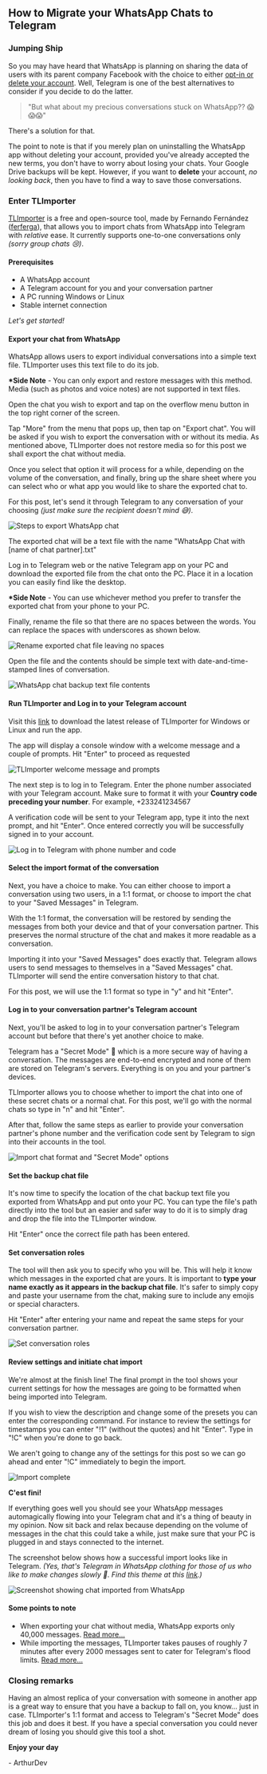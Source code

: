 ## How to Migrate your WhatsApp Chats to Telegram

### Jumping Ship
So you may have heard that WhatsApp is planning on sharing the data of users with its parent company Facebook with the choice to either [opt-in or delete your account](https://www.forbes.com/sites/carlypage/2021/01/08/whatsapp-tells-users-share-your-data-with-facebook-or-well-deactivate-your-account/?sh=1bc6a2e2d46c). Well, Telegram is one of the best alternatives to consider if you decide to do the latter.


>"But what about my precious conversations stuck on WhatsApp?? 😱😱😱"  

There's a solution for that.

The point to note is that if you merely plan on uninstalling the WhatsApp app without deleting your account, provided you've already accepted the new terms, you don't have to worry about losing your chats. Your Google Drive backups will be kept. However, if you want to **delete** your account, *no looking back*, then you have to find a way to save those conversations.

### Enter TLImporter
 [TLImporter](https://github.com/TelegramTools/TLImporter) is a free and open-source tool, made by Fernando Fernández ([ferferga](https://github.com/ferferga)), that allows you to import chats from WhatsApp into Telegram with *relative* ease. It currently supports one-to-one conversations only  *(sorry group chats *😢*)*.

#### Prerequisites
- A WhatsApp account
- A Telegram account for you and your conversation partner
- A PC running Windows or Linux
- Stable internet connection

*Let's get started!*

#### Export your chat from WhatsApp
WhatsApp allows users to export individual conversations into a simple text file. TLImporter uses this text file to do its job.

**\*Side Note** - You can only export and restore messages with this method. Media (such as photos and voice notes) are not supported in text files.

Open the chat you wish to export and tap on the overflow menu button in the top right corner of the screen.

Tap "More" from the menu that pops up, then tap on "Export chat". You will be asked if you wish to export the conversation with or without its media. As mentioned above, TLImporter does not restore media so for this post we shall export the chat without media.

Once you select that option it will process for a while, depending on the volume of the conversation, and finally, bring up the share sheet where you can select who or what app you would like to share the exported chat to.

For this post, let's send it through Telegram to any conversation of your choosing *(just make sure the recipient doesn't mind *😅*)*.

![Steps to export WhatsApp chat](https://cdn.hashnode.com/res/hashnode/image/upload/v1610521972055/02-eGio72.jpeg)

The exported chat will be a text file with the name "WhatsApp Chat with [name of chat partner].txt"

Log in to Telegram web or the native Telegram app on your PC and download the exported file from the chat onto the PC. Place it in a location you can easily find like the desktop.

**\*Side Note** - You can use whichever method you prefer to transfer the exported chat from your phone to your PC.

Finally, rename the file so that there are no spaces between the words. You can replace the spaces with underscores as shown below.

![Rename exported chat file leaving no spaces](https://cdn.hashnode.com/res/hashnode/image/upload/v1610625884378/USIFDTLHK.jpeg)

Open the file and the contents should be simple text with date-and-time-stamped lines of conversation.

![WhatsApp chat backup text file contents](https://cdn.hashnode.com/res/hashnode/image/upload/v1610633109676/xPvTs1-bF.jpeg)

#### Run TLImporter and Log in to your Telegram account
Visit this [link](https://github.com/TelegramTools/TLImporter/releases) to download the latest release of TLImporter for Windows or Linux and run the app.

The app will display a console window with a welcome message and a couple of prompts. Hit "Enter" to proceed as requested

![TLImporter welcome message and prompts](https://cdn.hashnode.com/res/hashnode/image/upload/v1610266996277/f_93-HqZg.png)

The next step is to log in to Telegram. Enter the phone number associated with your Telegram account. Make sure to format it with your **Country code preceding your number**. For example, +233241234567

A verification code will be sent to your Telegram app, type it into the next prompt, and hit "Enter". Once entered correctly you will be successfully signed in to your account.

![Log in to Telegram with phone number and code](https://cdn.hashnode.com/res/hashnode/image/upload/v1610267520698/fIQNSmkbF.jpeg)

#### Select the import format of the conversation
Next, you have a choice to make. You can either choose to import a conversation using two users, in a 1:1 format, or choose to import the chat to your "Saved Messages" in Telegram.

With the 1:1 format, the conversation will be restored by sending the messages from both your device and that of your conversation partner. This preserves the normal structure of the chat and makes it more readable as a conversation.

Importing it into your "Saved Messages" does exactly that. Telegram allows users to send messages to themselves in a "Saved Messages" chat. TLImporter will send the entire conversation history to that chat.

For this post, we will use the 1:1 format so type in "y" and hit "Enter".

#### Log in to your conversation partner's Telegram account
Next, you'll be asked to log in to your conversation partner's Telegram account but before that there's yet another choice to make.

Telegram has a "Secret Mode" 🤫 which is a more secure way of having a conversation. The messages are end-to-end encrypted and none of them are stored on Telegram's servers. Everything is on you and your partner's devices.

TLImporter allows you to choose whether to import the chat into one of these secret chats or a normal chat. For this post, we'll go with the normal chats so type in "n" and hit "Enter".

After that, follow the same steps as earlier to provide your conversation partner's phone number and the verification code sent by Telegram to sign into their accounts in the tool.

![Import chat format and "Secret Mode" options](https://cdn.hashnode.com/res/hashnode/image/upload/v1610662347571/4_Lv_QUu7.png)

#### Set the backup chat file
It's now time to specify the location of the chat backup text file you exported from WhatsApp and put onto your PC. You can type the file's path directly into the tool but an easier and safer way to do it is to simply drag and drop the file into the TLImporter window.

Hit "Enter" once the correct file path has been entered.

#### Set conversation roles
The tool will then ask you to specify who you will be. This will help it know which messages in the exported chat are yours. It is important to **type your name exactly as it appears in the backup chat file**. It's safer to simply copy and paste your username from the chat, making sure to include any emojis or special characters.

Hit "Enter" after entering your name and repeat the same steps for your conversation partner.

![Set conversation roles](https://cdn.hashnode.com/res/hashnode/image/upload/v1610635306460/v3X1lvkRK.jpeg)

#### Review settings and initiate chat import
We're almost at the finish line! The final prompt in the tool shows your current settings for how the messages are going to be formatted when being imported into Telegram.

If you wish to view the description and change some of the presets you can enter the corresponding command. For instance to review the settings for timestamps you can enter "!1" (without the quotes) and hit "Enter". Type in "!C" when you're done to go back.

We aren't going to change any of the settings for this post so we can go ahead and enter "!C" immediately to begin the import.

![Import complete](https://cdn.hashnode.com/res/hashnode/image/upload/v1610636623454/U0P8jLdEG.jpeg)

**C'est fini!**

If everything goes well you should see your WhatsApp messages automagically flowing into your Telegram chat and it's a thing of beauty in my opinion. Now sit back and relax because depending on the volume of messages in the chat this could take a while, just make sure that your PC is plugged in and stays connected to the internet.

The screenshot below shows how a successful import looks like in Telegram. *(Yes, that's Telegram in WhatsApp clothing for those of us who like to make changes slowly 🐌. Find this theme at this [link](https://t.me/TelegramTips/226).)*

![Screenshot showing chat imported from WhatsApp](https://cdn.hashnode.com/res/hashnode/image/upload/v1610643658193/mj93U_IQm.jpeg)

#### Some points to note
- When exporting your chat without media, WhatsApp exports only 40,000 messages. [Read more...](https://faq.whatsapp.com/android/chats/how-to-save-your-chat-history/?lang=en)
- While importing the messages, TLImporter takes pauses of roughly 7 minutes after every 2000 messages sent to cater for Telegram's flood limits. [Read more...](https://core.telegram.org/bots/faq#my-bot-is-hitting-limits-how-do-i-avoid-this)

### Closing remarks
Having an almost replica of your conversation with someone in another app is a great way to ensure that you have a backup to fall on, you know... just in case. TLImporter's 1:1 format and access to Telegram's "Secret Mode" does this job and does it best. If you have a special conversation you could never dream of losing you should give this tool a shot.
  

**Enjoy your day**

\- ArthurDev



